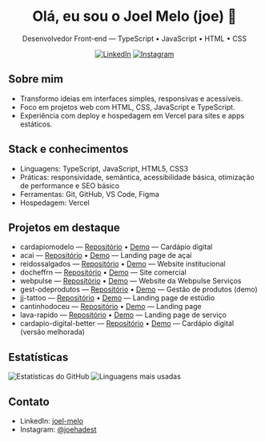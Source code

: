 <div align="center">

# Olá, eu sou o Joel Melo (joe) 👋
Desenvolvedor Front-end — TypeScript • JavaScript • HTML • CSS

[![LinkedIn](https://img.shields.io/badge/LinkedIn-joel--melo-0077B5?style=for-the-badge&logo=linkedin&logoColor=white)](https://www.linkedin.com/in/joel-melo-ab60b729b/)
[![Instagram](https://img.shields.io/badge/Instagram-@joehadest-E4405F?style=for-the-badge&logo=instagram&logoColor=white)](https://www.instagram.com/joehadest/)

</div>

## Sobre mim
- Transformo ideias em interfaces simples, responsivas e acessíveis.
- Foco em projetos web com HTML, CSS, JavaScript e TypeScript.
- Experiência com deploy e hospedagem em Vercel para sites e apps estáticos.

## Stack e conhecimentos
- Linguagens: TypeScript, JavaScript, HTML5, CSS3
- Práticas: responsividade, semântica, acessibilidade básica, otimização de performance e SEO básico
- Ferramentas: Git, GitHub, VS Code, Figma
- Hospedagem: Vercel

## Projetos em destaque
- cardapiomodelo — [Repositório](https://github.com/joehadest/cardapiomodelo) • [Demo](https://cardapiomodelo.vercel.app) — Cardápio digital
- acai — [Repositório](https://github.com/joehadest/acai) • [Demo](https://acaialtostop.vercel.app) — Landing page de açaí
- reidossalgados — [Repositório](https://github.com/joehadest/reidossalgados) • [Demo](https://reidossalgados.webpulseservicos.com) — Website institucional
- docheffrn — [Repositório](https://github.com/joehadest/docheffrn) • [Demo](https://www.do-cheff-rn.com.br/) — Site comercial
- webpulse — [Repositório](https://github.com/joehadest/webpulse) • [Demo](https://www.webpulseservicos.com) — Website da Webpulse Serviços
- gest-odeprodutos — [Repositório](https://github.com/joehadest/gest-odeprodutos) • [Demo](https://gest-odeprodutos.vercel.app) — Gestão de produtos (demo)
- jj-tattoo — [Repositório](https://github.com/joehadest/jj-tattoo) • [Demo](https://jj-tattoo.vercel.app) — Landing page de estúdio
- cantinhodoceu — [Repositório](https://github.com/joehadest/cantinhodoceu) • [Demo](https://cantinhodoceu.vercel.app) — Landing page
- lava-rapido — [Repositório](https://github.com/joehadest/lava-rapido) • [Demo](https://lava-rapido.vercel.app) — Landing page de serviço
- cardapio-digital-better — [Repositório](https://github.com/joehadest/cardapio-digital-better) • [Demo](https://cardapio-digital-teste.vercel.app) — Cardápio digital (versão melhorada)

<!-- Sinta-se à vontade para fixar (pin) estes repositórios no seu perfil para aparecerem no topo. -->

## Estatísticas
<div align="left">

![Estatísticas do GitHub](https://github-readme-stats.vercel.app/api?username=joehadest&show_icons=true&theme=radical&hide_title=true&hide_border=true)
![Linguagens mais usadas](https://github-readme-stats.vercel.app/api/top-langs/?username=joehadest&layout=compact&theme=radical&hide_border=true&langs_count=8)

<!-- Opcional:
![Streak](https://streak-stats.demolab.com?user=joehadest&theme=radical&hide_border=true)
-->

</div>

## Contato
- LinkedIn: [joel-melo](https://www.linkedin.com/in/joel-melo-ab60b729b/)
- Instagram: [@joehadest](https://www.instagram.com/joehadest/)
